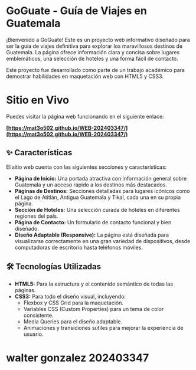 # GoGuate - Guía de Viajes en Guatemala

¡Bienvenido a GoGuate! Este es un proyecto web informativo diseñado para ser la guía de viajes definitiva para explorar los maravillosos destinos de Guatemala. La página ofrece información clara y concisa sobre lugares emblemáticos, una selección de hoteles y una forma fácil de contacto.

Este proyecto fue desarrollado como parte de un trabajo académico para demostrar habilidades en maquetación web con HTML5 y CSS3.

# Sitio en Vivo

Puedes visitar la página web funcionando en el siguiente enlace:

**[https://mat3o502.github.io/WEB-202403347/](https://mat3o502.github.io/WEB-202403347/)**

## ✨ Características

El sitio web cuenta con las siguientes secciones y características:

* **Página de Inicio:** Una portada atractiva con información general sobre Guatemala y un acceso rápido a los destinos más destacados.
* **Páginas de Destinos:** Secciones detalladas para lugares icónicos como el Lago de Atitlán, Antigua Guatemala y Tikal, cada una en su propia página.
* **Sección de Hoteles:** Una selección curada de hoteles en diferentes regiones del país.
* **Página de Contacto:** Un formulario de contacto funcional y bien diseñado.
* **Diseño Adaptable (Responsive):** La página está diseñada para visualizarse correctamente en una gran variedad de dispositivos, desde computadoras de escritorio hasta teléfonos móviles.

## 🛠️ Tecnologías Utilizadas

* **HTML5:** Para la estructura y el contenido semántico de todas las páginas.
* **CSS3:** Para todo el diseño visual, incluyendo:
    * Flexbox y CSS Grid para la maquetación.
    * Variables CSS (Custom Properties) para un tema de color consistente.
    * Media Queries para el diseño adaptable.
    * Animaciones y transiciones sutiles para mejorar la experiencia de usuario.

# walter gonzalez 202403347
